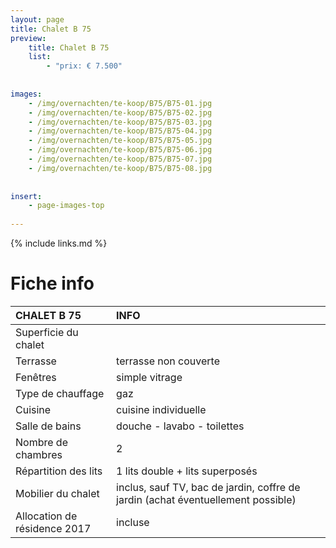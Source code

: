 ```yaml
---
layout: page
title: Chalet B 75
preview: 
    title: Chalet B 75
    list:
        - "prix: € 7.500"
        
        
images:
    - /img/overnachten/te-koop/B75/B75-01.jpg
    - /img/overnachten/te-koop/B75/B75-02.jpg
    - /img/overnachten/te-koop/B75/B75-03.jpg
    - /img/overnachten/te-koop/B75/B75-04.jpg
    - /img/overnachten/te-koop/B75/B75-05.jpg
    - /img/overnachten/te-koop/B75/B75-06.jpg
    - /img/overnachten/te-koop/B75/B75-07.jpg
    - /img/overnachten/te-koop/B75/B75-08.jpg
    
    
insert:
    - page-images-top
    
---
```


{% include links.md %}



# Fiche info

CHALET B 75                 | INFO        | 
:---------------------------|:------------|
Superficie du chalet         |
Terrasse                     |terrasse non couverte  
Fenêtres                     |simple vitrage
Type de chauffage            |gaz
Cuisine                      |cuisine individuelle
Salle de bains               |douche - lavabo - toilettes
Nombre de chambres           |2
Répartition des lits         |1 lits double + lits superposés
Mobilier du chalet           |inclus, sauf TV, bac de jardin, coffre de jardin (achat éventuellement possible)
Allocation de résidence 2017 |incluse
